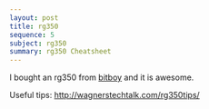 ```yaml
---
layout: post
title: rg350 
sequence: 5
subject: rg350
summary: rg350 Cheatsheet
---
```


I bought an rg350 from [bitboy](https://bittboy.com) and it is awesome.

Useful tips: <http://wagnerstechtalk.com/rg350tips/>
